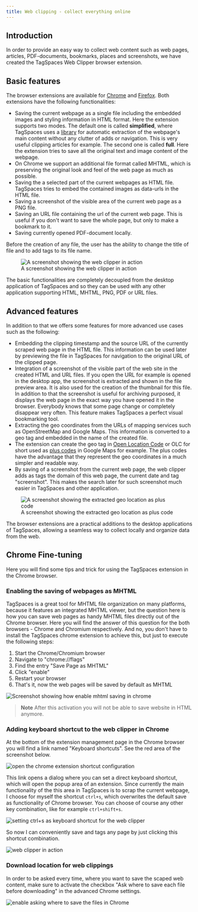 ```yaml
---
title: Web clipping - collect everything online
---
```


## Introduction

In order to provide an easy way to collect web content such as web pages, articles, PDF-documents, bookmarks, places and screenshots, we have created the TagSpaces Web Clipper browser extension.

## Basic features

The browser extensions are available for [Chrome](https://chrome.google.com/webstore/detail/tagspaces-web-clipper/ldalmgifdlgpiiadeccbcjojljeanhjk) and [Firefox](https://addons.mozilla.org/en-US/firefox/addon/tagspaces/). Both extensions have the following functionalities:

- Saving the current webpage as a single file including the embedded images and styling information in HTML format. Here the extension supports two modes. The default one is called **simplified**, where TagSpaces uses a [library](https://github.com/mozilla/readability) for automatic extraction of the webpage's main content without any clutter of adds or navigation. This is very useful clipping articles for example. The second one is called **full**. Here the extension tries to save all the original text and image content of the webpage.
- On Chrome we support an additional file format called MHTML, which is preserving the original look and feel of the web page as much as possible.
- Saving the a selected part of the current webpages as HTML file. TagSpaces tries to embed the contained images as data-urls in the HTML file.
- Saving a screenshot of the visible area of the current web page as a PNG file.
- Saving an URL file containing the url of the current web page. This is useful if you don't want to save the whole page, but only to make a bookmark to it.
- Saving currently opened PDF-document locally.

Before the creation of any file, the user has the ability to change the title of file and to add tags to its file name.

<figure>
  <img title="A screenshot showing the web clipper in action" src="/media/tagspaces-webclipper.png" className="img-responsive center-block" />
  <figcaption>A screenshot showing the web clipper in action</figcaption>
</figure>

The basic functionalities are completely decoupled from the desktop application of TagSpaces and so they can be used with any other application supporting HTML, MHTML, PNG, PDF or URL files.

## Advanced features

In addition to that we offers some features for more advanced use cases such as the following:

- Embedding the clipping timestamp and the source URL of the currently scraped web page in the HTML file. This information can be used later by previewing the file in TagSpaces for navigation to the original URL of the clipped page.
- Integration of a screenshot of the visible part of the web site in the created HTML and URL files. If you open the URL for example is opened in the desktop app, the screenshot is extracted and shown in the file preview area. It is also used for the creation of the thumbnail for this file. In addition to that the screenshot is useful for archiving purposed, it displays the web page in the exact way you have opened it in the browser. Everybody knows that some page change or completely disappear very often. This feature makes TagSpaces a perfect visual bookmarking tool.
- Extracting the geo coordinates from the URLs of mapping services such as OpenStreetMap and Google Maps. This information is converted to a geo tag and embedded in the name of the created file.
- The extension can create the geo tag in [Open Location Code](https://github.com/google/open-location-code) or OLC for short used as [plus codes](https://plus.codes/) in Google Maps for example. The plus codes have the advantage that they represent the geo coordinates in a much simpler and readable way.
- By saving of a screenshot from the current web page, the web clipper adds as tags the domain of this web page, the current date and tag "screenshot". This makes the search later for such screenshot much easier in TagSpaces and other application.

<figure>
  <img title="A screenshot showing the extracted geo location as plus code" src="/media/tagspaces-webclipper-olc.png" className="img-responsive center-block" />
  <figcaption>A screenshot showing the extracted geo location as plus code</figcaption>
</figure>

The browser extensions are a practical additions to the desktop applications of TagSpaces, allowing a seamless way to collect locally and organize data from the web.

## Chrome Fine-tuning

Here you will find some tips and trick for using the TagSpaces extension in the Chrome browser.

### Enabling the saving of webpages as MHTML

TagSpaces is a great tool for MHTML file organization on many platforms, because it features an integrated MHTML viewer, but the question here is how you can save web pages as handy MHTML files directly out of the Chrome browser. Here you will find the answer of this question for the both browsers - Chrome and Chromium respectively. And no, you don't have to install the TagSpaces chrome extension to achieve this, but just to execute the following steps:

1. Start the Chrome/Chromium browser
2. Navigate to "chrome://flags"
3. Find the entry "Save Page as MHTML"
4. Click "enable"
5. Restart your browser
6. That's it, now the web pages will be saved by default as MHTML

![Screenshot showing how enable mhtml saving in chrome](/media/enable--mhtml-saving-chrome.png)

> **Note** After this activation you will not be able to save website in HTML anymore.

### Adding keyboard shortcut to the web clipper in Chrome

At the bottom of the extension management page in the Chrome browser you will find a link named "Keyboard shortcuts". See the red area of the screenshot below.

![open the chrome extension shortcut configuration](/media/chrome-shortcuts-config.png)

This link opens a dialog where you can set a direct keyboard shortcut, which will open the popup area of an extension. Since currently the main functionality of the this area in TagSpaces is to scrap the current webpage, I choose for myself the shortcut `ctrl+s`, which overwrites the default save as functionality of Chrome browser. You can choose of course any other key combination, like for example `ctrl+shift+s`.

![setting ctrl+s as keyboard shortcut for the web clipper](/media/chrome-set-extension-shortcut.png)

So now I can conveniently save and tags any page by just clicking this shortcut combination.

![web clipper in action](/media/tagspaces-web-clipping.png)

### Download location for web clippings

In order to be asked every time, where you want to save the scaped web content, make sure to activate the checkbox "Ask where to save each file before downloading" in the advanced Chrome settings.

![enable asking where to save the files in Chrome](/media/chrome-ask-where-to-save.png)
